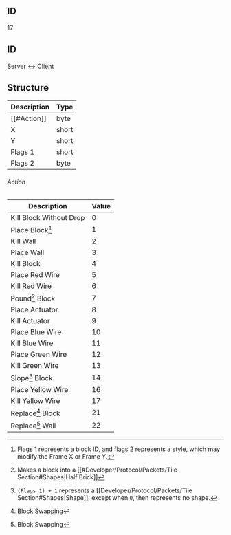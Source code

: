 ## ID
17

## ID
Server <-> Client

## Structure
| Description | Type  |
|-------------|-------|
| [[#Action]] | byte  |
| X           | short |
| Y           | short |
| Flags 1     | short |
| Flags 2     | byte  |

###### Action
| Description             | Value |
|-------------------------|-------|
| Kill Block Without Drop | 0     |
| Place Block[^1]         | 1     |
| Kill Wall               | 2     |
| Place Wall              | 3     |
| Kill Block              | 4     |
| Place Red Wire          | 5     |
| Kill Red Wire           | 6     |
| Pound[^2] Block         | 7     |
| Place Actuator          | 8     |
| Kill Actuator           | 9     |
| Place Blue Wire         | 10    |
| Kill Blue Wire          | 11    |
| Place Green Wire        | 12    |
| Kill Green Wire         | 13    |
| Slope[^3] Block         | 14    |
| Place Yellow Wire       | 16    |
| Kill Yellow Wire        | 17    |
| Replace[^4] Block       | 21    |
| Replace[^4] Wall        | 22    |

[^1]: Flags 1 represents a block ID, and flags 2 represents a style, which may modify the Frame X or Frame Y.
[^2]: Makes a block into a [[#Developer/Protocol/Packets/Tile Section#Shapes|Half Brick]]
[^3]: `(Flags 1) + 1` represents a  [[Developer/Protocol/Packets/Tile Section#Shapes|Shape]]; except when `0`, then represents no shape.
[^4]: Block Swapping
